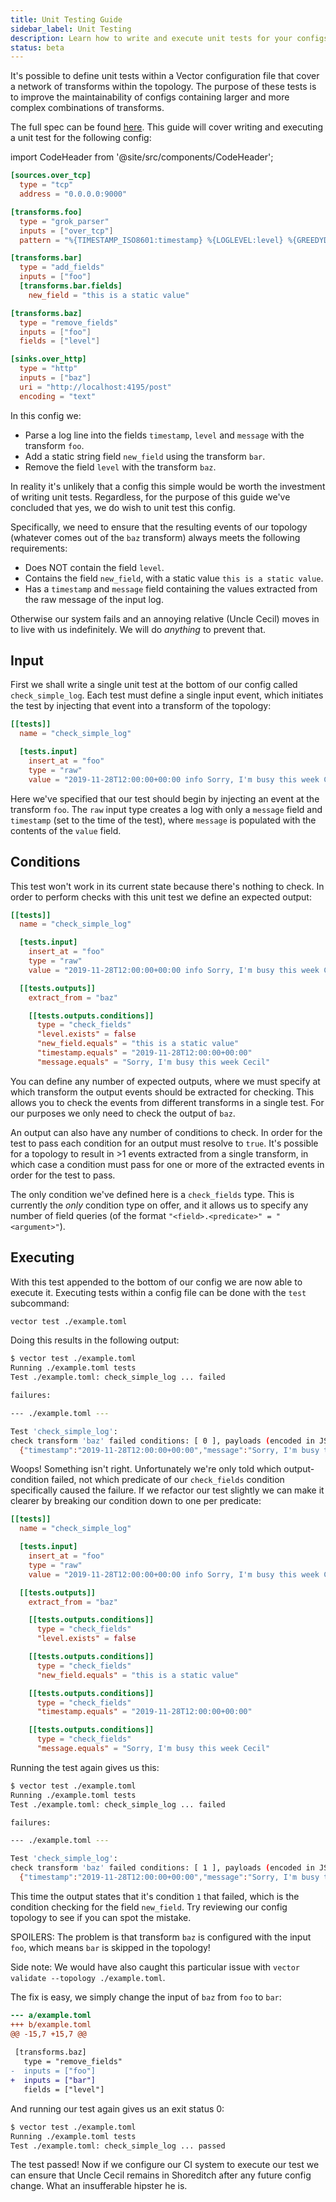 ```yaml
---
title: Unit Testing Guide
sidebar_label: Unit Testing
description: Learn how to write and execute unit tests for your configs
status: beta
---
```


It's possible to define unit tests within a Vector configuration file that cover
a network of transforms within the topology. The purpose of these tests is to
improve the maintainability of configs containing larger and more complex
combinations of transforms.

The full spec can be found [here][docs.reference.testing]. This guide will cover
writing and executing a unit test for the following config:

import CodeHeader from '@site/src/components/CodeHeader';

<CodeHeader fileName="example.toml" />

```toml
[sources.over_tcp]
  type = "tcp"
  address = "0.0.0.0:9000"

[transforms.foo]
  type = "grok_parser"
  inputs = ["over_tcp"]
  pattern = "%{TIMESTAMP_ISO8601:timestamp} %{LOGLEVEL:level} %{GREEDYDATA:message}"

[transforms.bar]
  type = "add_fields"
  inputs = ["foo"]
  [transforms.bar.fields]
    new_field = "this is a static value"

[transforms.baz]
  type = "remove_fields"
  inputs = ["foo"]
  fields = ["level"]

[sinks.over_http]
  type = "http"
  inputs = ["baz"]
  uri = "http://localhost:4195/post"
  encoding = "text"
```

In this config we:

- Parse a log line into the fields `timestamp`, `level` and `message` with the
  transform `foo`.
- Add a static string field `new_field` using the transform `bar`.
- Remove the field `level` with the transform `baz`.

In reality it's unlikely that a config this simple would be worth the investment
of writing unit tests. Regardless, for the purpose of this guide we've concluded
that yes, we do wish to unit test this config.

Specifically, we need to ensure that the resulting events of our topology
(whatever comes out of the `baz` transform) always meets the following
requirements:

- Does NOT contain the field `level`.
- Contains the field `new_field`, with a static value `this is a static value`.
- Has a `timestamp` and `message` field containing the values extracted from the
  raw message of the input log.

Otherwise our system fails and an annoying relative (Uncle Cecil) moves in to
live with us indefinitely. We will do _anything_ to prevent that.

## Input

First we shall write a single unit test at the bottom of our config called
`check_simple_log`. Each test must define a single input event, which initiates
the test by injecting that event into a transform of the topology:

```toml
[[tests]]
  name = "check_simple_log"

  [tests.input]
    insert_at = "foo"
    type = "raw"
    value = "2019-11-28T12:00:00+00:00 info Sorry, I'm busy this week Cecil"
```

Here we've specified that our test should begin by injecting an event at the
transform `foo`. The `raw` input type creates a log with only a `message` field
and `timestamp` (set to the time of the test), where `message` is populated with
the contents of the `value` field.

## Conditions

This test won't work in its current state because there's nothing to check. In
order to perform checks with this unit test we define an expected output:

```toml
[[tests]]
  name = "check_simple_log"

  [tests.input]
    insert_at = "foo"
    type = "raw"
    value = "2019-11-28T12:00:00+00:00 info Sorry, I'm busy this week Cecil"

  [[tests.outputs]]
    extract_from = "baz"

    [[tests.outputs.conditions]]
      type = "check_fields"
      "level.exists" = false
      "new_field.equals" = "this is a static value"
      "timestamp.equals" = "2019-11-28T12:00:00+00:00"
      "message.equals" = "Sorry, I'm busy this week Cecil"
```

You can define any number of expected outputs, where we must specify at which
transform the output events should be extracted for checking. This allows you to
check the events from different transforms in a single test. For our purposes we
only need to check the output of `baz`.

An output can also have any number of conditions to check. In order for the test
to pass each condition for an output must resolve to `true`. It's possible for a
topology to result in >1 events extracted from a single transform, in which case
a condition must pass for one or more of the extracted events in order for the
test to pass.

The only condition we've defined here is a `check_fields` type. This is
currently the _only_ condition type on offer, and it allows us to specify any
number of field queries (of the format `"<field>.<predicate>" = "<argument>"`).

## Executing

With this test appended to the bottom of our config we are now able to execute
it. Executing tests within a config file can be done with the `test` subcommand:

```bash
vector test ./example.toml
```

Doing this results in the following output:

```sh
$ vector test ./example.toml 
Running ./example.toml tests
Test ./example.toml: check_simple_log ... failed

failures:

--- ./example.toml ---

Test 'check_simple_log':
check transform 'baz' failed conditions: [ 0 ], payloads (encoded in JSON format):
  {"timestamp":"2019-11-28T12:00:00+00:00","message":"Sorry, I'm busy this week Cecil"}
```

Woops! Something isn't right. Unfortunately we're only told which
output-condition failed, not which predicate of our `check_fields` condition
specifically caused the failure. If we refactor our test slightly we can make it
clearer by breaking our condition down to one per predicate:


```toml
[[tests]]
  name = "check_simple_log"

  [tests.input]
    insert_at = "foo"
    type = "raw"
    value = "2019-11-28T12:00:00+00:00 info Sorry, I'm busy this week Cecil"

  [[tests.outputs]]
    extract_from = "baz"

    [[tests.outputs.conditions]]
      type = "check_fields"
      "level.exists" = false

    [[tests.outputs.conditions]]
      type = "check_fields"
      "new_field.equals" = "this is a static value"

    [[tests.outputs.conditions]]
      type = "check_fields"
      "timestamp.equals" = "2019-11-28T12:00:00+00:00"

    [[tests.outputs.conditions]]
      type = "check_fields"
      "message.equals" = "Sorry, I'm busy this week Cecil"
```

Running the test again gives us this:

```sh
$ vector test ./example.toml 
Running ./example.toml tests
Test ./example.toml: check_simple_log ... failed

failures:

--- ./example.toml ---

Test 'check_simple_log':
check transform 'baz' failed conditions: [ 1 ], payloads (encoded in JSON format):
  {"timestamp":"2019-11-28T12:00:00+00:00","message":"Sorry, I'm busy this week Cecil"}
```

This time the output states that it's condition `1` that failed, which is the
condition checking for the field `new_field`. Try reviewing our config topology
to see if you can spot the mistake.

SPOILERS: The problem is that transform `baz` is configured with the input
`foo`, which means `bar` is skipped in the topology!

Side note: We would have also caught this particular issue with
`vector validate --topology ./example.toml`.

The fix is easy, we simply change the input of `baz` from `foo` to `bar`:

```diff
--- a/example.toml
+++ b/example.toml
@@ -15,7 +15,7 @@
 
 [transforms.baz]
   type = "remove_fields"
-  inputs = ["foo"]
+  inputs = ["bar"]
   fields = ["level"]
```

And running our test again gives us an exit status 0:

```sh
$ vector test ./example.toml 
Running ./example.toml tests
Test ./example.toml: check_simple_log ... passed
```

The test passed! Now if we configure our CI system to execute our test we can
ensure that Uncle Cecil remains in Shoreditch after any future config change.
What an insufferable hipster he is.


[docs.reference.testing]: /docs/reference/testing

